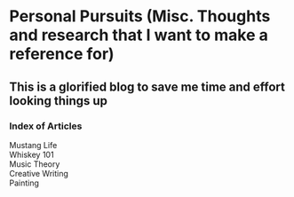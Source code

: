 # Personal Pursuits (Misc. Thoughts and research that I want to make a reference for)

## This is a glorified blog to save me time and effort looking things up

### Index of Articles  

Mustang Life  
Whiskey 101  
Music Theory  
Creative Writing  
Painting  
